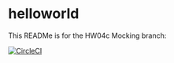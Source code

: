 # helloworld
This READMe is for the HW04c Mocking branch:



[![CircleCI](https://dl.circleci.com/status-badge/img/circleci/Q7WzC3kvZjyJEgCLyNjtrd/Pejj7mKdM6TRLeVdEuQrFL/tree/HW04c_Mocking.svg?style=svg)](https://dl.circleci.com/status-badge/redirect/circleci/Q7WzC3kvZjyJEgCLyNjtrd/Pejj7mKdM6TRLeVdEuQrFL/tree/HW04c_Mocking)